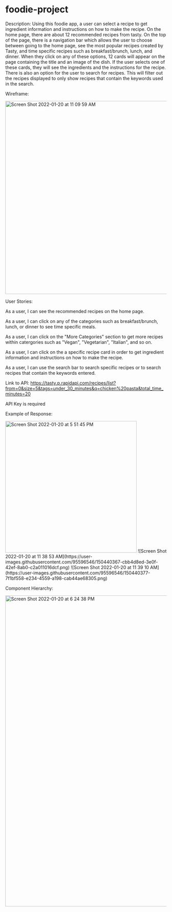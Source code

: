 # foodie-project

Description: 
Using this foodie app, a user can select a recipe to get ingredient information and instructions on how to make the recipe. On the home page, there are about 12 recommended recipes from tasty. On the top of the page, there is a navigation bar which allows the user to choose between going to the home page, see the most popular recipes created by Tasty, and time specific recipes such as breakfast/brunch, lunch, and dinner. When they click on any of these options, 12 cards will appear on the page containing the title and an image of the dish. If the user selects one of these cards, they will see the ingredients and the instructions for the recipe. There is also an option for the user to search for recipes. This will filter out the recipes displayed to only show recipes that contain the keywords used in the search.

Wireframe:

<img width="601" alt="Screen Shot 2022-01-20 at 11 09 59 AM" src="https://user-images.githubusercontent.com/95596546/150440310-51c3e189-87df-414a-b394-25446df5375b.png">


User Stories:

As a user, I can see the recommended recipes on the home page.

As a user, I can click on any of the categories such as breakfast/brunch, lunch, or dinner to see time specific meals.

As a user, I can click on the "More Categories" section to get more recipes within catergories such as "Vegan", "Vegetarian", "Italian", and so on.

As a user, I can click on the a specific recipe card in order to get ingredient information and instructions on how to make the recipe.

As a user, I can use the search bar to search specific recipes or to search recipes that contain the keywords entered.

Link to API:
https://tasty.p.rapidapi.com/recipes/list?from=0&size=5&tags=under_30_minutes&q=chicken%20pasta&total_time_minutes=20

API Key is required


Example of Response:

<img width="410" alt="Screen Shot 2022-01-20 at 5 51 45 PM" src="https://user-images.githubusercontent.com/95596546/150440499-381428e2-f472-41f5-8e1d-447695670903.png">
![Screen Shot 2022-01-20 at 11 38 53 AM](https://user-images.githubusercontent.com/95596546/150440367-cbb4d8ed-3e0f-42ef-8ab0-c2a011016dcf.png)
![Screen Shot 2022-01-20 at 11 39 10 AM](https://user-images.githubusercontent.com/95596546/150440377-7f1bf558-e234-4559-a198-cab44ae68305.png)



Component Hierarchy:

<img width="968" alt="Screen Shot 2022-01-20 at 6 24 38 PM" src="https://user-images.githubusercontent.com/95596546/150443624-3bdae2ff-eb8c-453e-8c35-33b7bbdb2f76.png">

